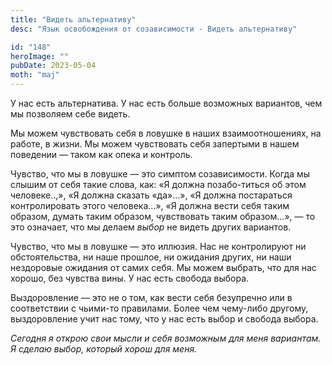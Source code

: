 ```yaml
---
title: "Видеть альтернативу"
desc: "Язык освобождения от созависимости - Видеть альтернативу"

id: "148"
heroImage: ""
pubDate: 2023-05-04
moth: "maj"
---
```


У нас есть альтернатива. У нас есть больше возможных вариантов, чем мы
позволяем себе видеть.

Мы можем чувствовать себя в ловушке в наших взаимоотношениях, на работе, в
жизни. Мы можем чувствовать себя запертыми в нашем поведении — таком как опека
и контроль.

Чувство, что мы в ловушке — это симптом созависимости. Когда мы слышим от себя
такие слова, как: «Я должна позабо-титься об этом человеке..,», «Я должна
сказать «да»…», «Я должна постараться контролировать этого человека…», «Я
должна вести себя таким образом, думать таким образом, чувствовать таким
образом…», — то это означает, что мы делаем _выбор_ не видеть других
вариантов.

Чувство, что мы в ловушке — это иллюзия. Нас не контролируют ни
обстоятельства, ни наше прошлое, ни ожидания других, ни наши нездоровые
ожидания от самих себя. Мы можем выбрать, что для нас хорошо, без чувства
вины. У нас есть свобода выбора.

Выздоровление — это не о том, как вести себя безупречно или в соответствии с
чьими-то правилами. Более чем чему-либо другому, выздоровление учит нас тому,
что у нас есть выбор и свобода выбора.

_Сегодня_ _я_ _открою_ _свои_ _мысли_ _и_ _себя_ _возможным_ _для_ _меня_
_вариантам._ _Я_ _сделаю_ _выбор,_ _который_ _хорош_ _для_ _меня._
